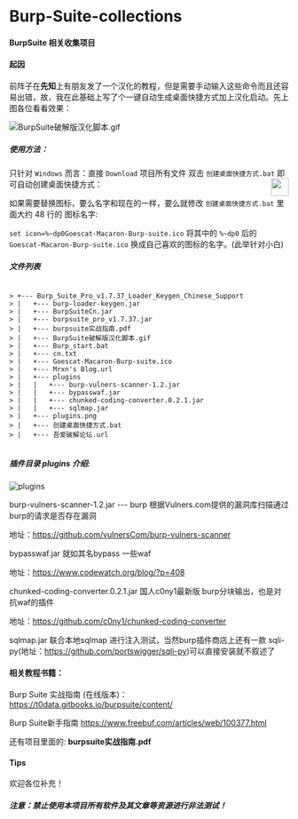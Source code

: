 # Burp-Suite-collections

#### BurpSuite 相关收集项目

#### 起因

前阵子在**先知**上有朋友发了一个汉化的教程，但是需要手动输入这些命令而且还容易出错，故，我在此基础上写了个一键自动生成桌面快捷方式加上汉化启动。先上图各位看看效果：

![BurpSuite破解版汉化脚本.gif](https://raw.githubusercontent.com/Mr-xn/Burp-Suite-collections/master/BurpSuite%E7%A0%B4%E8%A7%A3%E7%89%88%E6%B1%89%E5%8C%96%E8%84%9A%E6%9C%AC.gif)

##### 使用方法：

只针对 `Windows` 而言：直接 `Download` 项目所有文件 双击 `创建桌面快捷方式.bat` 即可自动创建桌面快捷方式：<img src="https://raw.githubusercontent.com/Mr-xn/Burp-Suite-collections/master/Goescat-Macaron-Burp-suite.ico" width="32" height ="32" align=right />

如果需要替换图标，要么名字和现在的一样，要么就修改 `创建桌面快捷方式.bat` 里面大约 48 行的 图标名字:

```set icon=%~dp0Goescat-Macaron-Burp-suite.ico``` 将其中的 `%~dp0` 后的 `Goescat-Macaron-Burp-suite.ico` 换成自己喜欢的图标的名字。(此举针对小白)

##### 文件列表

```

> +--- Burp_Suite_Pro_v1.7.37_Loader_Keygen_Chinese_Support
> |   +--- burp-loader-keygen.jar
> |   +--- BurpSuiteCn.jar
> |   +--- burpsuite_pro_v1.7.37.jar
> |   +--- burpsuite实战指南.pdf
> |   +--- BurpSuite破解版汉化脚本.gif
> |   +--- Burp_start.bat
> |   +--- cn.txt
> |   +--- Goescat-Macaron-Burp-suite.ico
> |   +--- Mrxn's Blog.url
> |   +--- plugins
> |   |   +--- burp-vulners-scanner-1.2.jar
> |   |   +--- bypasswaf.jar
> |   |   +--- chunked-coding-converter.0.2.1.jar
> |   |   +--- sqlmap.jar
> |   +--- plugins.png
> |   +--- 创建桌面快捷方式.bat
> |   +--- 吾爱破解论坛.url


```
##### 插件目录 plugins 介绍:

![plugins](https://raw.githubusercontent.com/Mr-xn/Burp-Suite-collections/master/plugins.png)

burp-vulners-scanner-1.2.jar --- burp 根据Vulners.com提供的漏洞库扫描通过burp的请求是否存在漏洞  

地址：https://github.com/vulnersCom/burp-vulners-scanner 

bypasswaf.jar 就如其名bypass 一些waf 

地址：https://www.codewatch.org/blog/?p=408 

chunked-coding-converter.0.2.1.jar 国人c0ny1最新版 burp分块输出，也是对抗waf的插件 

地址：https://github.com/c0ny1/chunked-coding-converter 

sqlmap.jar 联合本地sqlmap 进行注入测试，当然burp插件商店上还有一款 sqli-py(地址：https://github.com/portswigger/sqli-py)可以直接安装就不叙述了

#### 相关教程书籍：

Burp Suite 实战指南 (在线版本)：https://t0data.gitbooks.io/burpsuite/content/ 

Burp Suite新手指南 https://www.freebuf.com/articles/web/100377.html

还有项目里面的:  **burpsuite实战指南.pdf**

#### Tips

欢迎各位补充！

##### 注意：禁止使用本项目所有软件及其文章等资源进行非法测试！

